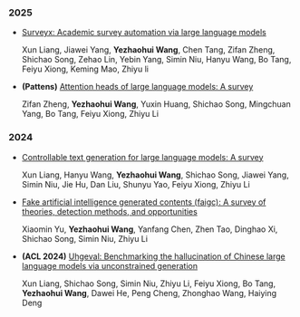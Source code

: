 ### **2025**  
- [Surveyx: Academic survey automation via large language models](https://arxiv.org/abs/2502.14776)

  Xun Liang, Jiawei Yang, **Yezhaohui Wang**, Chen Tang, Zifan Zheng, Shichao Song, Zehao Lin, Yebin Yang, Simin Niu, Hanyu Wang, Bo Tang, Feiyu Xiong, Keming Mao, Zhiyu li
  
- **(Pattens)** [Attention heads of large language models: A survey](https://www.cell.com/patterns/fulltext/S2666-3899(25)00024-8)

  Zifan Zheng, **Yezhaohui Wang**, Yuxin Huang, Shichao Song, Mingchuan Yang, Bo Tang, Feiyu Xiong, Zhiyu Li

### **2024**  
- [Controllable text generation for large language models: A survey](https://arxiv.org/abs/2408.12599)

  Xun Liang, Hanyu Wang, **Yezhaohui Wang**, Shichao Song, Jiawei Yang, Simin Niu, Jie Hu, Dan Liu, Shunyu Yao, Feiyu Xiong, Zhiyu Li
- [Fake artificial intelligence generated contents (faigc): A survey of theories, detection methods, and opportunities](https://arxiv.org/abs/2405.00711)

  Xiaomin Yu, **Yezhaohui Wang**, Yanfang Chen, Zhen Tao, Dinghao Xi, Shichao Song, Simin Niu, Zhiyu Li
- **(ACL 2024)** [Uhgeval: Benchmarking the hallucination of Chinese large language models via unconstrained generation](https://aclanthology.org/2024.acl-long.288/)

  Xun Liang, Shichao Song, Simin Niu, Zhiyu Li, Feiyu Xiong, Bo Tang, **Yezhaohui Wang**, Dawei He, Peng Cheng, Zhonghao Wang, Haiying Deng
